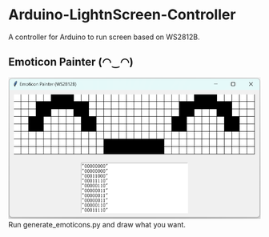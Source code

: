 # Arduino-LightnScreen-Controller
A controller for Arduino to run screen based on WS2812B.

## Emoticon Painter (◠‿◠)
![alt text](readme_assets/image-painter.png)
Run generate_emoticons.py and draw what you want.